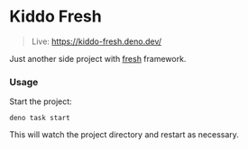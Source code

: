 # Kiddo Fresh
> Live: https://kiddo-fresh.deno.dev/

Just another side project with [fresh](https://fresh.deno.dev/) framework.


### Usage

Start the project:

```
deno task start
```

This will watch the project directory and restart as necessary.
